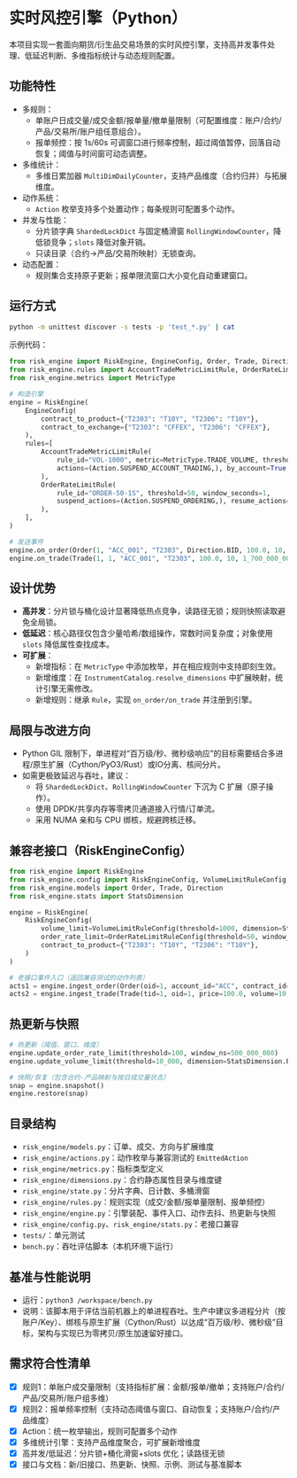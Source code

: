 # 实时风控引擎（Python）

本项目实现一套面向期货/衍生品交易场景的实时风控引擎，支持高并发事件处理、低延迟判断、多维指标统计与动态规则配置。

## 功能特性
- 多规则：
  - 单账户日成交量/成交金额/报单量/撤单量限制（可配置维度：账户/合约/产品/交易所/账户组任意组合）。
  - 报单频控：按 1s/60s 可调窗口进行频率控制，超过阈值暂停，回落自动恢复；阈值与时间窗可动态调整。
- 多维统计：
  - 多维日累加器 `MultiDimDailyCounter`，支持产品维度（合约归并）与拓展维度。
- 动作系统：
  - `Action` 枚举支持多个处置动作；每条规则可配置多个动作。
- 并发与性能：
  - 分片锁字典 `ShardedLockDict` 与固定桶滑窗 `RollingWindowCounter`，降低锁竞争；`slots` 降低对象开销。
  - 只读目录（合约->产品/交易所映射）无锁查询。
- 动态配置：
  - 规则集合支持原子更新；报单限流窗口大小变化自动重建窗口。

## 运行方式
```bash
python -m unittest discover -s tests -p 'test_*.py' | cat
```

示例代码：
```python
from risk_engine import RiskEngine, EngineConfig, Order, Trade, Direction, Action
from risk_engine.rules import AccountTradeMetricLimitRule, OrderRateLimitRule
from risk_engine.metrics import MetricType

# 构造引擎
engine = RiskEngine(
    EngineConfig(
        contract_to_product={"T2303": "T10Y", "T2306": "T10Y"},
        contract_to_exchange={"T2303": "CFFEX", "T2306": "CFFEX"},
    ),
    rules=[
        AccountTradeMetricLimitRule(
            rule_id="VOL-1000", metric=MetricType.TRADE_VOLUME, threshold=1000,
            actions=(Action.SUSPEND_ACCOUNT_TRADING,), by_account=True, by_product=True,
        ),
        OrderRateLimitRule(
            rule_id="ORDER-50-1S", threshold=50, window_seconds=1,
            suspend_actions=(Action.SUSPEND_ORDERING,), resume_actions=(Action.RESUME_ORDERING,),
        ),
    ],
)

# 发送事件
engine.on_order(Order(1, "ACC_001", "T2303", Direction.BID, 100.0, 10, 1_700_000_000_000_000_000))
engine.on_trade(Trade(1, 1, "ACC_001", "T2303", 100.0, 10, 1_700_000_000_000_000_100))
```

## 设计优势
- **高并发**：分片锁与桶化设计显著降低热点竞争，读路径无锁；规则快照读取避免全局锁。
- **低延迟**：核心路径仅包含少量哈希/数组操作，常数时间复杂度；对象使用 `slots` 降低属性查找成本。
- **可扩展**：
  - 新增指标：在 `MetricType` 中添加枚举，并在相应规则中支持即刻生效。
  - 新增维度：在 `InstrumentCatalog.resolve_dimensions` 中扩展映射，统计引擎无需修改。
  - 新增规则：继承 `Rule`，实现 `on_order/on_trade` 并注册到引擎。

## 局限与改进方向
- Python GIL 限制下，单进程对“百万级/秒、微秒级响应”的目标需要结合多进程/原生扩展（Cython/PyO3/Rust）或IO分离、核间分片。
- 如需更极致延迟与吞吐，建议：
  - 将 `ShardedLockDict`、`RollingWindowCounter` 下沉为 C 扩展（原子操作）。
  - 使用 DPDK/共享内存等零拷贝通道接入行情/订单流。
  - 采用 NUMA 亲和与 CPU 绑核，规避跨核迁移。


## 兼容老接口（RiskEngineConfig）
```python
from risk_engine import RiskEngine
from risk_engine.config import RiskEngineConfig, VolumeLimitRuleConfig, OrderRateLimitRuleConfig
from risk_engine.models import Order, Trade, Direction
from risk_engine.stats import StatsDimension

engine = RiskEngine(
    RiskEngineConfig(
        volume_limit=VolumeLimitRuleConfig(threshold=1000, dimension=StatsDimension.ACCOUNT, reset_daily=True),
        order_rate_limit=OrderRateLimitRuleConfig(threshold=50, window_ns=1_000_000_000, dimension=StatsDimension.PRODUCT),
        contract_to_product={"T2303": "T10Y", "T2306": "T10Y"},
    )
)

# 老接口事件入口（返回兼容测试的动作列表）
acts1 = engine.ingest_order(Order(oid=1, account_id="ACC", contract_id="T2303", direction=Direction.BID, price=100.0, volume=1, timestamp=1_700_000_000_000_000_000))
acts2 = engine.ingest_trade(Trade(tid=1, oid=1, price=100.0, volume=10, timestamp=1_700_000_000_000_000_100))
```

## 热更新与快照
```python
# 热更新（阈值、窗口、维度）
engine.update_order_rate_limit(threshold=100, window_ns=500_000_000)
engine.update_volume_limit(threshold=10_000, dimension=StatsDimension.PRODUCT)

# 快照/恢复（包含合约-产品映射与按日成交量状态）
snap = engine.snapshot()
engine.restore(snap)
```

## 目录结构
- `risk_engine/models.py`：订单、成交、方向与扩展维度
- `risk_engine/actions.py`：动作枚举与兼容测试的 `EmittedAction`
- `risk_engine/metrics.py`：指标类型定义
- `risk_engine/dimensions.py`：合约静态属性目录与维度键
- `risk_engine/state.py`：分片字典、日计数、多桶滑窗
- `risk_engine/rules.py`：规则实现（成交/金额/报单量限制、报单频控）
- `risk_engine/engine.py`：引擎装配、事件入口、动作去抖、热更新与快照
- `risk_engine/config.py`、`risk_engine/stats.py`：老接口兼容
- `tests/`：单元测试
- `bench.py`：吞吐评估脚本（本机环境下运行）

## 基准与性能说明
- 运行：`python3 /workspace/bench.py`
- 说明：该脚本用于评估当前机器上的单进程吞吐。生产中建议多进程分片（按账户/Key）、绑核与原生扩展（Cython/Rust）以达成“百万级/秒、微秒级”目标，架构与实现已为零拷贝/原生加速留好接口。

## 需求符合性清单
- [x] 规则1：单账户成交量限制（支持指标扩展：金额/报单/撤单；支持账户/合约/产品/交易所/账户组多维）
- [x] 规则2：报单频率控制（支持动态阈值与窗口、自动恢复；支持账户/合约/产品维度）
- [x] Action：统一枚举输出，规则可配置多个动作
- [x] 多维统计引擎：支持产品维度聚合，可扩展新增维度
- [x] 高并发/低延迟：分片锁+桶化滑窗+slots 优化；读路径无锁
- [x] 接口与文档：新/旧接口、热更新、快照、示例、测试与基准脚本
